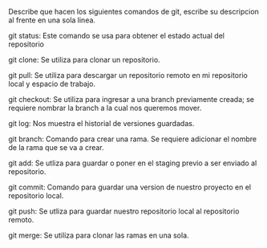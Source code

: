 Describe que hacen los siguientes comandos de git, escribe su descripcion al frente en una sola linea.

git status: Este comando se usa para obtener el estado actual del repositorio

git clone: Se utiliza para clonar un repositorio.

git pull: Se utiliza para descargar un repositorio remoto en mi repositorio local y espacio de trabajo.

git checkout: Se utiliza para ingresar a una branch previamente creada; se requiere nombrar la branch a la cual nos queremos mover.

git log: Nos muestra el historial de versiones guardadas.

git branch: Comando para crear una rama. Se requiere adicionar el nombre de la rama que se va a crear.

git add: Se utliza para guardar o poner en el staging previo a ser enviado al repositorio.

git commit: Comando para guardar una version de nuestro proyecto en el repositorio local.

git push: Se utliza para guardar nuestro repositorio local al repositorio remoto.

git merge: Se utiliza para clonar las ramas en una sola.
